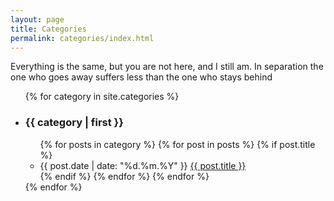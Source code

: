 ```yaml
---
layout: page
title: Categories
permalink: categories/index.html
---
```


Everything is the same, but you are not here, and I still am. In separation the one who goes away suffers less than the one who stays behind

<ul id="categories">
{% for category in site.categories %}
  <li id="{{ category | first }}"><h3>{{ category | first }}</h3>
    <ul>
    {% for posts in category %}
      {% for post in posts %}
        {% if post.title %}
        <li><time datetime="{{ post.date | date_to_xmlschema }}">{{ post.date | date: "%d.%m.%Y" }}</time> <a href="{{ post.url }}">{{ post.title }}</a></li>
        {% endif %}
      {% endfor %}
    {% endfor %}
    </ul>
  </li>
{% endfor %}
</ul>
